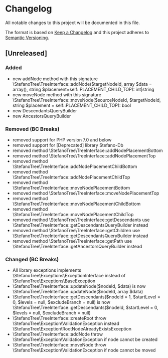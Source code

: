 # Changelog
All notable changes to this project will be documented in this file.

The format is based on [Keep a Changelog](http://keepachangelog.com/en/1.0.0/)
and this project adheres to [Semantic Versioning](http://semver.org/spec/v2.0.0.html).

## [Unreleased]

### Added
- new addNode method with this signature \StefanoTree\TreeInterface::addNode($targetNodeId, array $data = array(), string $placement=self::PLACEMENT_CHILD_TOP): int|string
- new moveNode method with this signature \StefanoTree\TreeInterface::moveNode($sourceNodeId, $targetNodeId, string $placement = self::PLACEMENT_CHILD_TOP): bool
- new DescendantsQueryBuilder
- new AncestorsQueryBuilder

### Removed (BC Breaks)
- removed support for PHP version 7.0 and below
- removed support for [Deprecated] library Stefano-Db
- removed method \StefanoTree\TreeInterface::addNodePlacementBottom
- removed method \StefanoTree\TreeInterface::addNodePlacementTop
- removed method \StefanoTree\TreeInterface::addNodePlacementChildBottom
- removed method \StefanoTree\TreeInterface::addNodePlacementChildTop
- removed method \StefanoTree\TreeInterface::moveNodePlacementBottom
- removed method \StefanoTree\TreeInterface::moveNodePlacementTop
- removed method \StefanoTree\TreeInterface::moveNodePlacementChildBottom
- removed method \StefanoTree\TreeInterface::moveNodePlacementChildTop
- removed method \StefanoTree\TreeInterface::getDescendants use \StefanoTree\TreeInterface::getDescendantsQueryBuilder instead 
- removed method \StefanoTree\TreeInterface::getChildren use \StefanoTree\TreeInterface::getDescendantsQueryBuilder instead
- removed method \StefanoTree\TreeInterface::getPath use \StefanoTree\TreeInterface::getAncestorsQueryBuilder instead

### Changed (BC Breaks)
- All library exceptions implements \StefanoTree\Exceptions\ExceptionInterface instead of \StefanoTree\Exceptions\BaseException 
- \StefanoTree\TreeInterface::updateNode($nodeId, $data) is now \StefanoTree\TreeInterface::updateNode($nodeId, array $data)
- \StefanoTree\TreeInterface::getDescendants($nodeId = 1, $startLevel = 0, $levels = null, $excludeBranch = null) is now \StefanoTree\TreeInterface::getDescendants($nodeId, $startLevel = 0, $levels = null, $excludeBranch = null)
- \StefanoTree\TreeInterface::createRoot throw \StefanoTree\Exception\ValidationException instead \StefanoTree\Exception\RootNodeAlreadyExistsException
- \StefanoTree\TreeInterface::addNode throw \StefanoTree\Exception\ValidationException if node cannot be created
- \StefanoTree\TreeInterface::moveNode throw \StefanoTree\Exception\ValidationException if node cannot be moved 